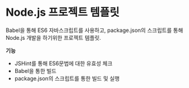 # Node.js 프로젝트 템플릿

Babel을 통해 ES6 자바스크립트를 사용하고, package.json의 스크립트를 통해 Node.js 개발을 하기위한 프로젝트 템플릿.

**기능**

* JSHint를 통해 ES6문법에 대한 유효성 체크
* Babel을 통한 빌드
* package.json의 스크립트를 통한 빌드 및 실행
